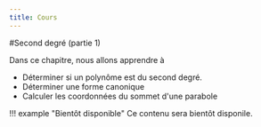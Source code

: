 ```yaml
---
title: Cours
---
```


#Second degré (partie 1)

Dans ce chapitre, nous allons apprendre à

* Déterminer si un polynôme est du second degré.
* Déterminer une forme canonique 
* Calculer les coordonnées du sommet d'une parabole

!!! example "Bientôt disponible"
    Ce contenu sera bientôt disponile.